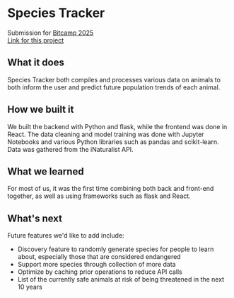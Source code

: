 # Species Tracker
Submission for [Bitcamp 2025](https://bitcamp2025.devpost.com/?_gl=1*ispaut*_gcl_au*MTU4MDQ2MzUwNS4xNzQ0NDEzNzc3*_ga*MTE2NDcwNDY0OS4xNjc3MDg3MTYx*_ga_0YHJK3Y10M*MTc0NDUzMTAyNy4xMy4xLjE3NDQ1MzEzNjYuMC4wLjA.)  
[Link for this project](https://devpost.com/software/wip-y4a1p0)

## What it does
Species Tracker both compiles and processes various data on animals to both inform the user and predict future population trends of each animal.

## How we built it
We built the backend with Python and flask, while the frontend was done in React. The data cleaning and model training was done with Jupyter Notebooks and various Python libraries such as pandas and scikit-learn. Data was gathered from the iNaturalist API.

## What we learned
For most of us, it was the first time combining both back and front-end together, as well as using frameworks such as flask and React.

## What's next
Future features we'd like to add include:
- Discovery feature to randomly generate species for people to learn about, especially those that are considered endangered
- Support more species through collection of more data
- Optimize by caching prior operations to reduce API calls
- List of the currently safe animals at risk of being threatened in the next 10 years
